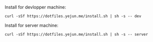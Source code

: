 Install for devlopper machine:
```shell
curl -sSf https://dotfiles.yejun.me/install.sh | sh -s -- dev
```
Install for server machine:
```
curl -sSf https://dotfiles.yejun.me/install.sh | sh -s -- server
```
